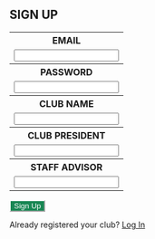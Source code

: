<html>
    <head>
        <style>
            .btn-custom {
                color: #fff;
                background-color: #198754;
                border-color: #ffffff;
            }
            .btn-custom:hover, .btn-custom:focus, .btn-custom:active, .btn-custom.active, .open>.dropdown-toggle.btn-custom {
                color: #fff;
                background-color: #157347;
                border-color: #ffffff;
            }
        </style>
    </head>
    <body>
        <div class="bg-success w-50 mx-auto m-5">
            <h2 class="text-light mx-5 pt-5">SIGN UP</h2>
            <form>
                <table class="table-responsive mx-5">
                    <!-- 'email' is mapped to 'username' for Spring Security -->
                    <tr><th><label for="username">EMAIL</label></th></tr>
                    <tr><td><input type="email" id="username" name="username" size="20" required></td></tr>
                    <tr><th><label for="password">PASSWORD</label></th></tr>
                    <tr><td><input type="password" id="password" name="password" size="20" required></td></tr>
                    <tr><th><label for="name">CLUB NAME</label></th></tr>
                    <tr><td><input type="text" id="name" name="name" size="20" required></td></tr>
                    <tr><th><label for="president">CLUB PRESIDENT</label></th></tr>
                    <tr><td><input type="text" id="president" name="president" size="20" required></td></tr>
                    <tr><th><label for="advisor">STAFF ADVISOR</label></th></tr>
                    <tr><td><input type="text" id="advisor" name="advisor" size="20" required></td></tr>
                </table>
                <button class="btn btn-custom text-nowrap text-light my-3 mx-5" type="submit">Sign Up</button>
            </form>
            <div class="text-light mx-5 pb-3">
                <p class="login">Already registered your club? <a class="text-light" href="{{ site.baseurl }}/login">Log In</a></p>
            </div>
        </div>
    </body>
</html>